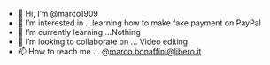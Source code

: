 - 👋 Hi, I’m @marco1909
- 👀 I’m interested in ...learning how to make fake payment on PayPal
- 🌱 I’m currently learning ...Nothing
- 💞️ I’m looking to collaborate on ... Video editing
- 📫 How to reach me ... @marco.bonaffini@libero.it

<!---
marco1909/marco1909 is a ✨ special ✨ repository because its `README.md` (this file) appears on your GitHub profile.
You can click the Preview link to take a look at your changes.
--->
